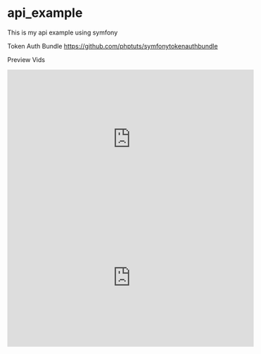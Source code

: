 # api_example
This is my api example using symfony

Token Auth Bundle
https://github.com/phptuts/symfonytokenauthbundle

Preview Vids

<iframe width="560" height="315" src="https://www.youtube.com/embed/AM0eaxJGjig" frameborder="0" allowfullscreen></iframe>


<iframe width="560" height="315" src="https://www.youtube.com/embed/t5XTg0HGOXE" frameborder="0" allowfullscreen></iframe>
